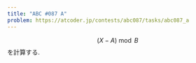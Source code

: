 ```yaml
---
title: "ABC #087 A"
problem: https://atcoder.jp/contests/abc087/tasks/abc087_a
---
```

$$ (X-A) \bmod B $$ を計算する.
